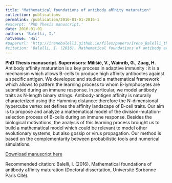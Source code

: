 ```yaml
---
title: "Mathematical foundations of antibody aﬃnity maturation"
collection: publications
permalink: /publication/2016-01-01-2016-1
#excerpt: 'PhD Thesis manuscript.'
date: 2016-01-01
authors: 'Balelli, I.'
notvenue: 'Hal'
#paperurl: 'http://irenebalelli.github.io/files/papers/Irene_Balelli_these.pdf'
#citation: 'Balelli, I. (2016). Mathematical foundations of antibody aﬃnity maturation (Doctoral dissertation, Université Sorbonne Paris Cité).'
---
```

<b>PhD Thesis manuscript. Supervisors: Milišić, V., Wainrib, G., Zaag, H.</b> Antibody affinity maturation is a key process in adaptive immunity : it is a mechanism which allows B-cells to produce high affinity antibodies against a specific antigen. We developed and studied a mathematical framework which allows to pattern the learning process to whom B-lymphocytes are submitted during an immune response. In particular, we model antibody traits as N-length binary strings. Antibody-antigen affinity is naturally characterized using the Hamming distance: therefore the N-dimensional hypercube vertex set defines the affinity landscape of B-cell traits. Our aim is to propose and analyze a mathematical model of the division-mutation-selection process of B-cells during an immune response. Besides the biological motivations, the analysis of this learning process brought us to build a mathematical model which could be relevant to model other evolutionary systems, but also gossip or virus propagation. Our method is based on the complementarity between probabilistic tools and numerical simulations.

[Download manuscript here](http://ibalelli.github.io/files/papers/Irene_Balelli_these.pdf)

Recommended citation: Balelli, I. (2016). Mathematical foundations of antibody aﬃnity maturation (Doctoral dissertation, Université Sorbonne Paris Cité).